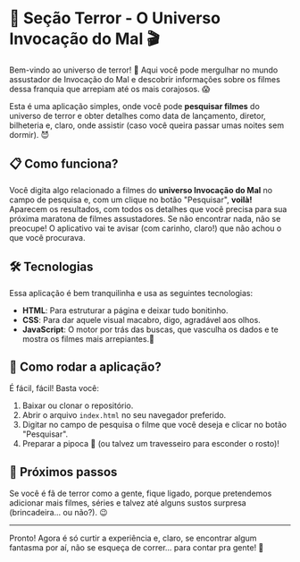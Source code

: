 # 🎥 Seção Terror - O Universo Invocação do Mal 🎬

Bem-vindo ao universo de terror! 👻 Aqui você pode mergulhar no mundo assustador de Invocação do Mal e descobrir informações sobre os filmes dessa franquia que arrepiam até os mais corajosos. 😱

Esta é uma aplicação simples, onde você pode **pesquisar filmes** do universo de terror e obter detalhes como data de lançamento, diretor, bilheteria e, claro, onde assistir (caso você queira passar umas noites sem dormir). 😈

## 📋 Como funciona?

Você digita algo relacionado a filmes do **universo Invocação do Mal** no campo de pesquisa e, com um clique no botão "Pesquisar", **voilà!** Aparecem os resultados, com todos os detalhes que você precisa para sua próxima maratona de filmes assustadores. Se não encontrar nada, não se preocupe! O aplicativo vai te avisar (com carinho, claro!) que não achou o que você procurava.

## 🛠️ Tecnologias

Essa aplicação é bem tranquilinha e usa as seguintes tecnologias:

- **HTML**: Para estruturar a página e deixar tudo bonitinho.
- **CSS**: Para dar aquele visual macabro, digo, agradável aos olhos.
- **JavaScript**: O motor por trás das buscas, que vasculha os dados e te mostra os filmes mais arrepiantes.👀


## 📝 Como rodar a aplicação?

É fácil, fácil! Basta você:

1. Baixar ou clonar o repositório.
2. Abrir o arquivo `index.html` no seu navegador preferido.
3. Digitar no campo de pesquisa o filme que você deseja e clicar no botão "Pesquisar".
4. Preparar a pipoca 🍿 (ou talvez um travesseiro para esconder o rosto)!

## 🚀 Próximos passos

Se você é fã de terror como a gente, fique ligado, porque pretendemos adicionar mais filmes, séries e talvez até alguns sustos surpresa (brincadeira... ou não?). 😉

---

Pronto! Agora é só curtir a experiência e, claro, se encontrar algum fantasma por aí, não se esqueça de correr... para contar pra gente! 👻
